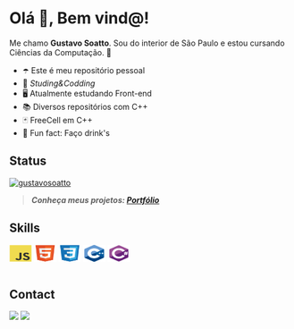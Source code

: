 # Olá :wave:, Bem vind@!

Me chamo **Gustavo Soatto**. Sou do interior de São Paulo e estou cursando Ciências da Computação. 🏫

- ☂️ Este é meu repositório pessoal
- 🌱 _Studing&Codding_
- 🖥️ Atualmente estudando Front-end
- 📚 Diversos repositórios com C++
- 🃏 FreeCell em C++
- 🍹 Fun fact: Faço drink's 

## Status

[![gustavosoatto](https://github-readme-stats.vercel.app/api/top-langs/?username=gustavosoatto&layout=compact&theme=dracula)](https://github.com/anuraghazra/github-readme-stats)

> ***Conheça meus projetos: [Portfólio](https://gustavosoatto.github.io/Projeto-Pessoal/)***

## Skills

<div style="display: inline_block">
  <img align="center" alt="Javascript" height="30" width="40" src="https://raw.githubusercontent.com/devicons/devicon/master/icons/javascript/javascript-original.svg">
  <img align="center" alt="HTML" height="30" width="40" src="https://raw.githubusercontent.com/devicons/devicon/master/icons/html5/html5-original.svg">
  <img align="center" alt="CSS" height="30" width="40" src="https://raw.githubusercontent.com/devicons/devicon/master/icons/css3/css3-original.svg">
  <img align="center" alt="C-sharp" height="30" width="40" src="https://raw.githubusercontent.com/devicons/devicon/master/icons/cplusplus/cplusplus-original.svg">
  <img align="center" alt="C++" height="30" width="40" src="https://raw.githubusercontent.com/devicons/devicon/master/icons/csharp/csharp-original.svg">
</div>
<br />

## Contact
  
<div> 
  <a href="mailto:gustavo.soato@gmail.com" target="_blank"><img src="https://img.shields.io/badge/-Gmail-%23333?style=for-the-badge&logo=gmail&logoColor=red"></a>
  <a href="https://www.linkedin.com/in/gustavo-soatto" target="_blank"><img src="https://img.shields.io/badge/-LinkedIn-%230077B5?style=for-the-badge&logo=linkedin&logoColor=white"></a> 
</div>
